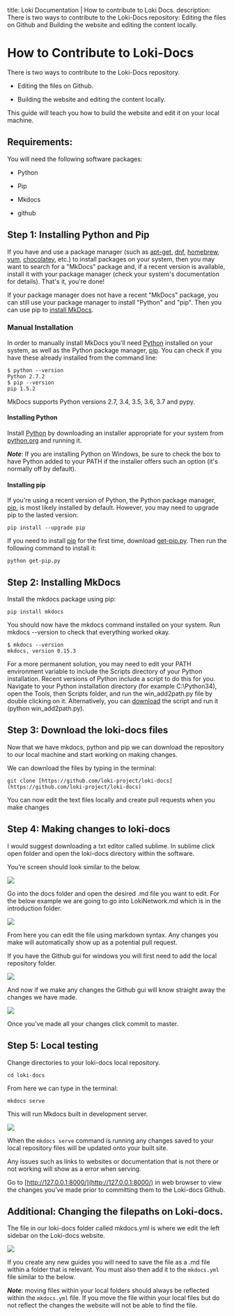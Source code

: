 title: Loki Documentation | How to contribute to Loki Docs.
description: There is two ways to contribute to the Loki-Docs repository: Editing the files on Github and Building the website and editing the content locally.

# How to Contribute to Loki-Docs
There is two ways to contribute to the Loki-Docs repository. 

* Editing the files on Github.

* Building the website and editing the content locally.

This guide will teach you how to build the website and edit it on your local machine.

## Requirements: 
You will need the following software packages:

-   Python

-   Pip

-   Mkdocs

-   github

## Step 1: Installing Python and Pip

If you have and use a package manager (such as [apt-get](https://help.ubuntu.com/community/AptGet/Howto), [dnf](http://dnf.readthedocs.io/en/latest/index.html), [homebrew](https://brew.sh/), [yum](http://yum.baseurl.org/), [chocolatey](https://chocolatey.org/), etc.) to install packages on your system, then you may want to search for a "MkDocs" package and, if a recent version is available, install it with your package manager (check your system's documentation for details). That's it, you're done!

If your package manager does not have a recent "MkDocs" package, you can still use your package manager to install "Python" and "pip". Then you can use pip to [install MkDocs](https://www.mkdocs.org/#installing-mkdocs).

### Manual Installation

In order to manually install MkDocs you'll need [Python](https://www.python.org/) installed on your system, as well as the Python package manager, [pip](http://pip.readthedocs.io/en/stable/installing/). You can check if you have these already installed from the command line:

  
```
$ python --version  
Python 2.7.2  
$ pip --version  
pip 1.5.2
```
  
MkDocs supports Python versions 2.7, 3.4, 3.5, 3.6, 3.7 and pypy.

#### Installing Python

Install [Python](https://www.python.org/) by downloading an installer appropriate for your system from [python.org](https://www.python.org/downloads/) and running it.

  

***Note***: If you are installing Python on Windows, be sure to check the box to have Python added to your PATH if the installer offers such an option (it's normally off by default).

  
  

#### Installing pip

If you're using a recent version of Python, the Python package manager, [pip](http://pip.readthedocs.io/en/stable/installing/), is most likely installed by default. However, you may need to upgrade pip to the lasted version:

  

`pip install --upgrade pip`

  

If you need to install [pip](http://pip.readthedocs.io/en/stable/installing/) for the first time, download [get-pip.py](https://bootstrap.pypa.io/get-pip.py). Then run the following command to install it:

  

`python get-pip.py`

## Step 2: Installing MkDocs

Install the mkdocs package using pip:

  

`pip install mkdocs`

  
  

You should now have the mkdocs command installed on your system. Run mkdocs --version to check that everything worked okay.

  
```
$ mkdocs --version  
mkdocs, version 0.15.3
```
  

For a more permanent solution, you may need to edit your PATH environment variable to include the Scripts directory of your Python installation. Recent versions of Python include a script to do this for you. Navigate to your Python installation directory (for example C:\Python34\), open the Tools, then Scripts folder, and run the win_add2path.py file by double clicking on it. Alternatively, you can [download](https://svn.python.org/projects/python/trunk/Tools/scripts/win_add2path.py) the script and run it (python win_add2path.py).

## Step 3: Download the loki-docs files

Now that we have mkdocs, python and pip we can download the repository to our local machine and start working on making changes.

  

We can download the files by typing in the terminal:

```git clone [https://github.com/loki-project/loki-docs](https://github.com/loki-project/loki-docs)```

You can now edit the text files locally and create pull requests when you make changes

## Step 4: Making changes to loki-docs

I would suggest downloading a txt editor called sublime. In sublime click open folder and open the loki-docs directory within the software.

  

You’re screen should look similar to the below.

![](https://lh3.googleusercontent.com/gqkkRml81JxMhAt-HzPrUXOuI_kCFavgyKDPFuUnIUVUYDcVsEpxV-4gSuS8X5AsIEii_zNDtFKxgtUmAjqOWGF3ABPJ30JMFfcYX2DKOyCalo1ZYq3oA7GA_zdXOpDym0ZoWGBf)

  

Go into the docs folder and open the desired .md file you want to edit. For the below example we are going to go into LokiNetwork.md which is in the introduction folder.

  

![](https://lh4.googleusercontent.com/Zol2dB0h9EhFugc9vjymoxkcOtbDS8hb-RJxM5ovrYalCH9D6R_pWPZHKCjDKPqP1Hx1Ic070gjb1DYPy9V-Htit1RWOaMwdstCE_HeiuRX1VIgOopHGoZygu3TclINfhdc_EKe_)

  

From here you can edit the file using markdown syntax. Any changes you make will automatically show up as a potential pull request.

  

If you have the Github gui for windows you will first need to add the local repository folder.

  

![](https://lh4.googleusercontent.com/UNs4hnkrLABy30PRiNc4p-mjonMR5rpWTB_zYramhe0R95WHT1tAImA2sK1bTHt3Ei00yoMi-zGLDl07LHjjXFKcLS5r8O_Atz9qsoCpKpBRXamo3asawhNZzgh-ZtNg5Bh9oURV)

  

And now if we make any changes the Github gui will know straight away the changes we have made.

  

![](https://lh4.googleusercontent.com/CGWYQw3MDxtzro9ZLYfdykGYbuwabRvnEC9WKfcaVaB082f4gxqs8JOfCU0ZdTjICzgi_Z0-OpTeXPsXFGCZlOMkIo1_gdCPtvcXgIpcEd2BNn_5jR0j8TG9zsK3GUPIPBme4vTE)

  

Once you’ve made all your changes click commit to master.

## Step 5: Local testing

Change directories to your loki-docs local repository.

  

`cd loki-docs`

  

From here we can type in the terminal:

  

`mkdocs serve`

  

This will run Mkdocs built in development server.

  

![](https://lh4.googleusercontent.com/gmyELGXW5juOP3JKRVIQde-EOySVxrQE4K5NPDrYUPhaTA3nsJROS4jFASzwwRcSYgc8oLsBFXOIwuq6Npqnt6_i4imz6jlWN2zOyh2D5cfzC4u-D6iZKACHRIkvVCJLIDHtV68V)

  

When the `mkdocs serve` command is running any changes saved to your local repository files will be updated onto your built site.

Any issues such as links to websites or documentation that is not there or not working will show as a error when serving.


Go to [http://127.0.0.1:8000/](http://127.0.0.1:8000/) in web browser to view the changes you’ve made prior to committing them to the Loki-docs Github.

## Additional: Changing the filepaths on Loki-docs.

The file in our loki-docs folder called mkdocs.yml is where we edit the left sidebar on the Loki-docs website.

![](https://lh3.googleusercontent.com/-r1EexqvKe9TgiUnAy-xGx0ltRmDR9qDGMKOgdTKlPsvW-uYbofbSz4x-nypUHhK6edq7b8Ru2_1CbFj6p9HrFE2Jej1wRTNAp81Ev4H7v9Q98NyXyu9HasTSK2xzeJ43L6hIwKh)

If you create any new guides you will need to save the file as a .md file within a folder that is relevant. You must also then add it to the `mkdocs.yml` file similar to the below.

  

***Note***: moving files within your local folders should always be reflected within the `mkdocs.yml` file. If you move the file within your local files but do not reflect the changes the website will not be able to find the file.
